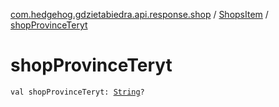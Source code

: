 [com.hedgehog.gdzietabiedra.api.response.shop](../index.md) / [ShopsItem](index.md) / [shopProvinceTeryt](./shop-province-teryt.md)

# shopProvinceTeryt

`val shopProvinceTeryt: `[`String`](https://kotlinlang.org/api/latest/jvm/stdlib/kotlin/-string/index.html)`?`